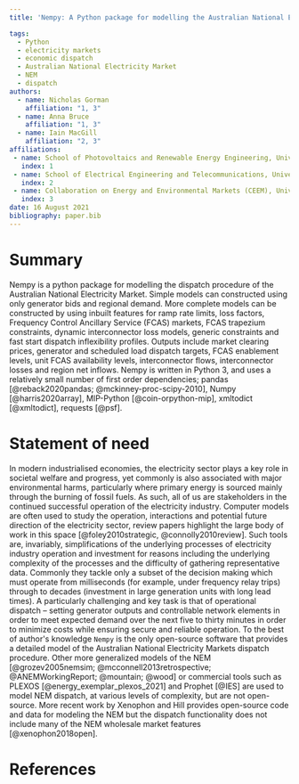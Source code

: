 ```yaml
---
title: 'Nempy: A Python package for modelling the Australian National Electricity Market dispatch procedure'

tags:
  - Python
  - electricity markets
  - economic dispatch
  - Australian National Electricity Market
  - NEM
  - dispatch
authors:
  - name: Nicholas Gorman
    affiliation: "1, 3"
  - name: Anna Bruce
    affiliation: "1, 3"
  - name: Iain MacGill
    affiliation: "2, 3"
affiliations:
 - name: School of Photovoltaics and Renewable Energy Engineering, University of New South Wales, Australia
   index: 1
 - name: School of Electrical Engineering and Telecommunications, University of New South Wales, Australia
   index: 2
 - name: Collaboration on Energy and Environmental Markets (CEEM), University of New South Wales, Australia
   index: 3
date: 16 August 2021
bibliography: paper.bib
---
```


# Summary

Nempy is a python package for modelling the dispatch procedure of the Australian National Electricity Market. Simple models can constructed using only generator bids and regional demand. More complete models can be constructed by using inbuilt features for ramp rate limits, loss factors, Frequency Control Ancillary Service (FCAS) markets, FCAS trapezium constraints, dynamic interconnector loss models, generic constraints and fast start dispatch inflexibility profiles. Outputs include market clearing prices, generator and scheduled load dispatch targets, FCAS enablement levels, unit FCAS availability levels, interconnector flows, interconnector losses and region net inflows. Nempy is written in Python 3, and uses a relatively small number of first order dependencies; pandas [@reback2020pandas; @mckinney-proc-scipy-2010], Numpy [@harris2020array], MIP-Python [@coin-orpython-mip], xmltodict [@xmltodict], requests [@psf].

# Statement of need

In modern industrialised economies, the electricity sector plays a key role in societal welfare and progress, yet commonly is also associated with major environmental harms, particularly where primary energy is sourced mainly through the burning of fossil fuels. As such, all of us are stakeholders in the continued successful operation of the electricity industry. Computer models are often used to study the operation, interactions and potential future direction of the electricity sector, review papers highlight the large body of work in this space [@foley2010strategic, @connolly2010review]. Such tools are, invariably, simplifications of the underlying processes of electricity industry operation and investment for reasons including the underlying complexity of the processes and the difficulty of gathering representative data. Commonly they tackle only a subset of the decision making which must operate from milliseconds (for example, under frequency relay trips) through to decades (investment in large generation units with long lead times). A particularly challenging and key task is that of operational dispatch – setting generator outputs and controllable network elements in order to meet expected demand over the next five to thirty minutes in order to minimize costs while ensuring secure and reliable operation. To the best of author's knowledge `Nempy` is the only open-source software that provides a detailed model of the Australian National Electricity Markets dispatch procedure. Other more generalized models of the NEM [@grozev2005nemsim; @mcconnell2013retrospective; @ANEMWorkingReport; @mountain; @wood] or commercial tools such as PLEXOS [@energy_exemplar_plexos_2021] and Prophet [@IES] are used to model NEM dispatch, at various levels of complexity, but are not open-source. More recent work by Xenophon and Hill provides open-source code and data for modeling the NEM but the dispatch functionality does not include many of the NEM wholesale market features [@xenophon2018open].

# References